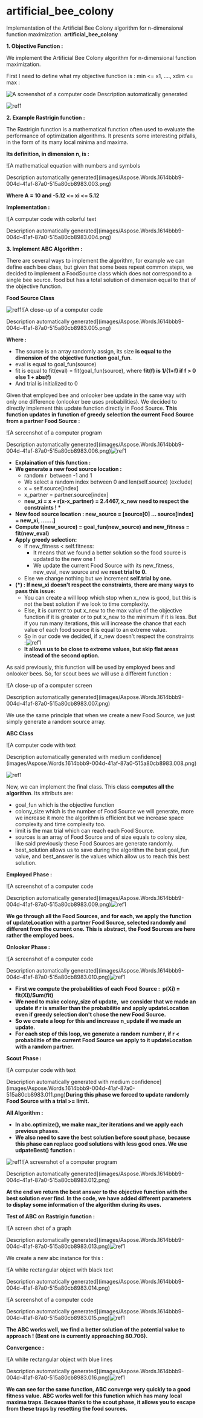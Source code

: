 # artificial_bee_colony
Implementation of the Artificial Bee Colony algorithm for n-dimensional function maximization.
**artificial_bee_colony**

**1. Objective Function :**

We implement the Artificial Bee Colony algorithm for n-dimensional function maximization.

First I need to define what my objective function is : min <= x1, ...., xdim <= max : 

![A screenshot of a computer code Description automatically generated](/images/Aspose.Words.1614bbb9-004d-41af-87a0-515a80cb8983.001.png)

![ref1]

**2. Example Rastrigin function :**

The Rastrigin function is a mathematical function often used to evaluate the performance of optimization algorithms. It presents some interesting pitfalls, in the form of its many local minima and maxima. 

**Its definition, in dimension n, is :**

![A mathematical equation with numbers and symbols

Description automatically generated](images/Aspose.Words.1614bbb9-004d-41af-87a0-515a80cb8983.003.png)

**Where A = 10 and -5.12 <= xi <= 5.12**

**Implementation :**

![A computer code with colorful text

Description automatically generated](images/Aspose.Words.1614bbb9-004d-41af-87a0-515a80cb8983.004.png)

**3. Implement ABC Algorithm :**

There are several ways to implement the algorithm, for example we can define each bee class, but given that some bees repeat common steps, we decided to implement a FoodSource class which does not correspond to a single bee source. food but has a total solution of dimension equal to that of the objective function.

**Food Source Class**

![ref1]![A close-up of a computer code

Description automatically generated](images/Aspose.Words.1614bbb9-004d-41af-87a0-515a80cb8983.005.png)

**Where :**

- The source is an array randomly assign, its size **is equal to the dimension of the objective function goal\_fun**.
- eval is equal to goal\_fun(source)
- fit is equal to fit(eval) = fit(goal\_fun(source), where **fit(f) is 1/(1+f) if f > 0 else 1 + abs(f)**
- And trial is initialized to 0

Given that employed bee and onlooker bee update in the same way with only one difference (onlooker bee uses probabilities). We decided to directly implement this update function directly in Food Source. **This function updates in function of greedy selection the current Food Source from a partner Food Source :**

![A screenshot of a computer program

Description automatically generated](images/Aspose.Words.1614bbb9-004d-41af-87a0-515a80cb8983.006.png)![ref1]

- **Explaination of this function :**
- **We generate a new food source location :** 
  - random r  between -1 and 1
  - We select a random index between 0 and len(self.source) (exclude)
  - x = self.source[index]
  - x\_partner = partner.source[index]
  - **new\_xi = x + r(x-x\_partner) = 2.4467, x\_new need to respect the constraints ! \***
- **New food source location : new\_source = [source[0] ... source[index] = new\_xi, .......]**
- **Compute f(new\_source) = goal\_fun(new\_source) and new\_fitness = fit(new\_eval)** 
- **Apply greedy selection:**
  - If new\_fitness < self.fitness:
    - It means that we found a better solution so the food source is updated to the new one !
    - We update the current Food Source with its new\_fitness, new\_eval, new source and we **reset trial to 0.**
  - Else we change nothing but we increment **self.trial by one.**
- **(\*) : If new\_xi doesn't respect the constraints, there are many ways to pass this issue:**
  - You can create a will loop which stop when x\_new is good, but this is not the best solution if we look to time complexity.
  - Else, it is current to put x\_new to the max value of the objective function if it is greater or to put x\_new to the minimum if it is less. But if you run many iterations, this will increase the chance that each value of each food source it is equal to an extreme value.
  - So in our code we decided, if x\_new doesn't respect the constraints :![ref1]
  - **It allows us to be close to extreme values, but skip flat areas instead of the second option.**

As said previously, this function will be used by employed bees and onlooker bees. So, for scout bees we will use a different function :


![A close-up of a computer screen

Description automatically generated](images/Aspose.Words.1614bbb9-004d-41af-87a0-515a80cb8983.007.png)

We use the same principle that when we create a new Food Source, we just simply generate a random source array.

**ABC Class**

![A computer code with text

Description automatically generated with medium confidence](images/Aspose.Words.1614bbb9-004d-41af-87a0-515a80cb8983.008.png)

![ref1]

Now, we can implement the final class. This class **computes all the algorithm**. Its attributs are:

- goal\_fun which is the objective function
- colony\_size which is the number of Food Source we will generate, more we increase it more the algorithm is efficient but we increase space complexity and time complexity too.
- limit is the max trial which can reach each Food Source.
- sources is an array of Food Source and of size equals to colony size, like said previously these Food Sources are generate randomly.
- best\_solution allows us to save during the algorithm the best goal\_fun value, and best\_answer is the values which allow us to reach this best solution.

**Employed Phase :**

![A screenshot of a computer code

Description automatically generated](images/Aspose.Words.1614bbb9-004d-41af-87a0-515a80cb8983.009.png)![ref1]

**We go through all the Food Sources, and for each, we apply the function of updateLocation with a partner Food Source, selected randomly and different from the current one. This is abstract, the Food Sources are here rather the employed bees.**

**Onlooker Phase :**

![A screenshot of a computer code

Description automatically generated](images/Aspose.Words.1614bbb9-004d-41af-87a0-515a80cb8983.010.png)![ref1]

- **First we compute the probabilities of each Food Source :  p(Xi) = fit(Xi)/Sum(fit)**
- **We need to make colony\_size of update,  we consider that we made an update if r is smaller than the probabilitie and apply updateLocation even if greedy selection don't chose the new Food Source.**
- **So we create a loop for this and increase n\_update if we made an update.** 
- **For each step of this loop, we generate a random number r, if r < probabilitie of the current Food Source we apply to it updateLocation with a random partner.**

**Scout Phase :**

![A computer code with text

Description automatically generated with medium confidence](images/Aspose.Words.1614bbb9-004d-41af-87a0-515a80cb8983.011.png)**During this phase we forced to update randomly Food Source with a trial >= limit.** 

**All Algorithm :**

- **In abc.optimize(), we make max\_iter iterations and we apply each previous phases.**
- **We also need to save the best solution before scout phase, because this phase can replace good solutions with less good ones. We use udpateBest() function :**

![ref1]![A screenshot of a computer program

Description automatically generated](images/Aspose.Words.1614bbb9-004d-41af-87a0-515a80cb8983.012.png)

**At the end we return the best answer to the objective function with the best solution ever find. In the code, we have added different parameters to display some information of the algorithm during its uses.**

**Test of ABC on Rastrigin function :**

![A screen shot of a graph

Description automatically generated](images/Aspose.Words.1614bbb9-004d-41af-87a0-515a80cb8983.013.png)![ref1]

We create a new abc instance for this :

![A white rectangular object with black text

Description automatically generated](images/Aspose.Words.1614bbb9-004d-41af-87a0-515a80cb8983.014.png)

![A screenshot of a computer code

Description automatically generated](images/Aspose.Words.1614bbb9-004d-41af-87a0-515a80cb8983.015.png)![ref1]

**The ABC works well, we find a better solution of the potential value to approach ! (Best one is currently approaching 80.706).**

**Convergence :**

![A white rectangular object with blue lines

Description automatically generated](images/Aspose.Words.1614bbb9-004d-41af-87a0-515a80cb8983.016.png)![ref1]

**We can see for the same function, ABC converge very quickly to a good fitness value. ABC works well for this function which has many local maxima traps. Because thanks to the scout phase, it allows you to escape from these traps by resetting the food sources.**

[ref1]: Aspose.Words.1614bbb9-004d-41af-87a0-515a80cb8983.002.png
